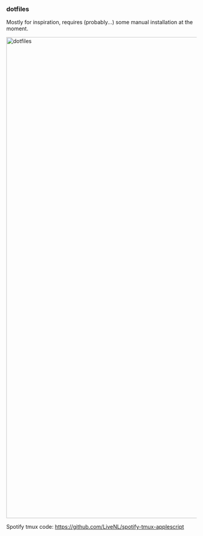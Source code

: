 ### dotfiles
Mostly for inspiration, requires (probably...) some manual installation at the moment. 

<img width="1271" alt="dotfiles" src="https://user-images.githubusercontent.com/5443727/229241336-be4636ff-1018-4088-af2b-e49684a65581.png">

Spotify tmux code: https://github.com/LiveNL/spotify-tmux-applescript
